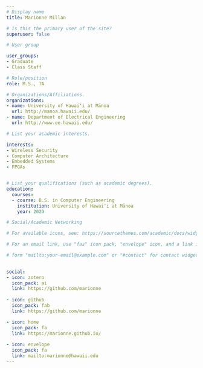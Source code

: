 ```yaml
---
# Display name
title: Marionne Millan

# Is this the primary user of the site?
superuser: false

# User group

user_groups:
- Graduate
- Class Staff

# Role/position
role: M.S., TA

# Organizations/Affiliations.
organizations:
- name: University of Hawaiʻi at Mānoa
  url: http://manoa.hawaii.edu/
- name: Department of Electrical Engineering
  url: http://www.ee.hawaii.edu/

# List your academic interests.

interests:
- Wireless Security
- Computer Architecture
- Embedded Systems
- FPGAs


# List your qualifications (such as academic degrees).
education:
  courses:
  - course: B.S. in Computer Engineering
    institution: University of Hawaiʻi at Mānoa
    year: 2020

# Social/Academic Networking

# For available icons, see: https://sourcethemes.com/academic/docs/widgets/#icons

# For an email link, use "fas" icon pack, "envelope" icon, and a link in the

# form "mailto:your-email@example.com" or "#contact" for contact widget.

  
social: 
- icon: zotero
  icon_pack: ai
  link: https://github.com/marionne
  
- icon: github
  icon_pack: fab
  link: https://github.com/marionne

- icon: home
  icon_pack: fa
  link: https://marionne.github.io/
  
- icon: envelope
  icon_pack: fa
  link: mailto:marionne@hawaii.edu
---
```

